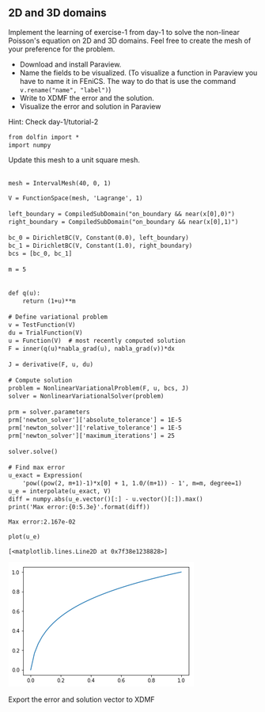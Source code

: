 ## 2D and 3D domains

Implement the learning of exercise-1 from day-1 to solve the non-linear Poisson's equation on 2D and 3D domains. Feel free to create the mesh of your preference for the problem.

- Download and install Paraview.
- Name the fields to be visualized. (To visualize a function in Paraview you have to name it in FEniCS. The way to do that is use the command `v.rename("name", "label")`)
- Write to XDMF the error and the solution.
- Visualize the error and solution in Paraview

Hint: Check day-1/tutorial-2 


```
from dolfin import *
import numpy
```

Update this mesh to a unit square mesh.


```

mesh = IntervalMesh(40, 0, 1)
```


```
V = FunctionSpace(mesh, 'Lagrange', 1)

left_boundary = CompiledSubDomain("on_boundary && near(x[0],0)")
right_boundary = CompiledSubDomain("on_boundary && near(x[0],1)")

bc_0 = DirichletBC(V, Constant(0.0), left_boundary)
bc_1 = DirichletBC(V, Constant(1.0), right_boundary)
bcs = [bc_0, bc_1]

m = 5


def q(u):
    return (1+u)**m

# Define variational problem
v = TestFunction(V)
du = TrialFunction(V)
u = Function(V)  # most recently computed solution
F = inner(q(u)*nabla_grad(u), nabla_grad(v))*dx

J = derivative(F, u, du)

# Compute solution
problem = NonlinearVariationalProblem(F, u, bcs, J)
solver = NonlinearVariationalSolver(problem)

prm = solver.parameters
prm['newton_solver']['absolute_tolerance'] = 1E-5
prm['newton_solver']['relative_tolerance'] = 1E-5
prm['newton_solver']['maximum_iterations'] = 25

solver.solve()

# Find max error
u_exact = Expression(
    'pow((pow(2, m+1)-1)*x[0] + 1, 1.0/(m+1)) - 1', m=m, degree=1)
u_e = interpolate(u_exact, V)
diff = numpy.abs(u_e.vector()[:] - u.vector()[:]).max()
print('Max error:{0:5.3e}'.format(diff))
```

    Max error:2.167e-02



```
plot(u_e)
```




    [<matplotlib.lines.Line2D at 0x7f38e1238828>]




    
![png](1_2d_3d_domains_files/1_2d_3d_domains_5_1.png)
    


Export the error and solution vector to XDMF


